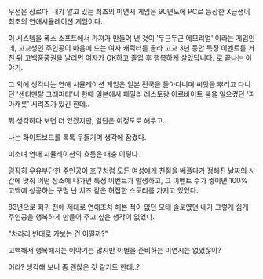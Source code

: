 우선은 장르다. 내가 알고 있는 최초의 미연시 게임은 90년도에 PC로 등장한 X급생이 최초의 연애시뮬레이션 게임이다.

이 시스템을 폭스 소프트에서 가져가 만들어 낸 것이 '두근두근 메모리얼' 이라는 게임인데, 고교생인 주인공이 마음에 드는 여자 캐릭터를 골라 고교 3년 동안 특정 이벤트를 거친 뒤 고백풍풍권을 날리면 여자가 OK하고 졸업 후 행복하게 살았답니다. 로 끝나는 이야기.

그 외에 생각나는 연애 시뮬레이션 게임은 일본 전국을 돌아다니며 씨앗을 뿌리고 다니던 '센티멘탈 그래피티'나 한때 일본에서 패밀리 레스토랑 아르바이트 붐을 일으켰던 '피아캐롯' 시리즈가 있긴 한데..

뭐 생각하다 보면 더 있겠지만, 일단은 이정도로 해두고..

나는 화이트보드를 톡톡 두들기며 생각에 잠겼다. 

미소녀 연애 시뮬레이션의 흐름은 대충 이렇다.

굉장히 우유부단한 주인공이 호구처럼 모든 여성에게 친절을 베풀다가 정해진 날짜의 시간에 맞춰 어떤 장소에 나가면 특정 이벤트가 발생하고, 그 이벤트 수가 쌓이면 100% 고백에 성공하는 구멍 난 치즈 같은 허접한 스토리를 가지고 있었다. 

83년으로 회귀 전에 제대로 연애조차 해본 적이 없던 모태 솔로였던 내가 그렇게 쉽게 주인공을 행복하게 만들어 주고 싶은 생각이 없었다. 

"차라리 반대로 가보는 건 어떨까?"

고백해서 행복해지는 이야기는 많지만 이별을 준비하는 미연시는 없었잖아? 

어라? 생각해 보니 좀 괜찮은 것 같기도 한데..?